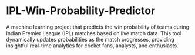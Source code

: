 # IPL-Win-Probability-Predictor
A machine learning project that predicts the win probability of teams during Indian Premier League (IPL) matches based on live match data. This tool dynamically updates probabilities as the match progresses, providing insightful real-time analytics for cricket fans, analysts, and enthusiasts.
